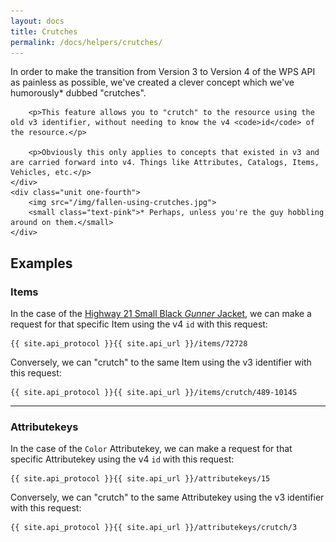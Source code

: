 ```yaml
---
layout: docs
title: Crutches
permalink: /docs/helpers/crutches/
---
```


<div class="grid">
    <div class="unit three-fourths">
        <p>In order to make the transition from Version 3 to Version 4 of the WPS API as painless as possible, we've created a clever concept which we've humorously<span class="text-pink">*</span> dubbed "crutches".</p>
    
        <p>This feature allows you to "crutch" to the resource using the old v3 identifier, without needing to know the v4 <code>id</code> of the resource.</p>
        
        <p>Obviously this only applies to concepts that existed in v3 and are carried forward into v4. Things like Attributes, Catalogs, Items, Vehicles, etc.</p>
    </div>
    <div class="unit one-fourth">
        <img src="/img/fallen-using-crutches.jpg">
        <small class="text-pink">* Perhaps, unless you're the guy hobbling around on them.</small>
    </div>
</div>

## Examples

### Items

In the case of the <a href="http://www.highway21.com/product/gunner-jacket/50552" target="_blank">Highway 21 Small Black <em>Gunner</em> Jacket</a>, we can make a request for that specific Item using the v4 `id` with this request:

```
{{ site.api_protocol }}{{ site.api_url }}/items/72728
```

Conversely, we can "crutch" to the same Item using the v3 identifier with this request:

```
{{ site.api_protocol }}{{ site.api_url }}/items/crutch/489-1014S
```

---

### Attributekeys

In the case of the <code class="flag">Color</code> Attributekey, we can make a request for that specific Attributekey using the v4 `id` with this request:

```
{{ site.api_protocol }}{{ site.api_url }}/attributekeys/15
```

Conversely, we can "crutch" to the same Attributekey using the v3 identifier with this request:

```
{{ site.api_protocol }}{{ site.api_url }}/attributekeys/crutch/3
```
